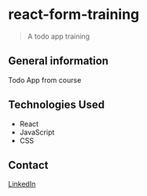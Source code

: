 # react-form-training
> A todo app training

## General information

Todo App from course

## Technologies Used

- React
- JavaScript
- CSS

## Contact

[LinkedIn](https://www.linkedin.com/in/lukasz-smolnicki/)




